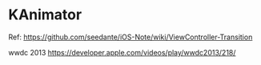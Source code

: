 # KAnimator

Ref:
https://github.com/seedante/iOS-Note/wiki/ViewController-Transition

wwdc 2013
https://developer.apple.com/videos/play/wwdc2013/218/
